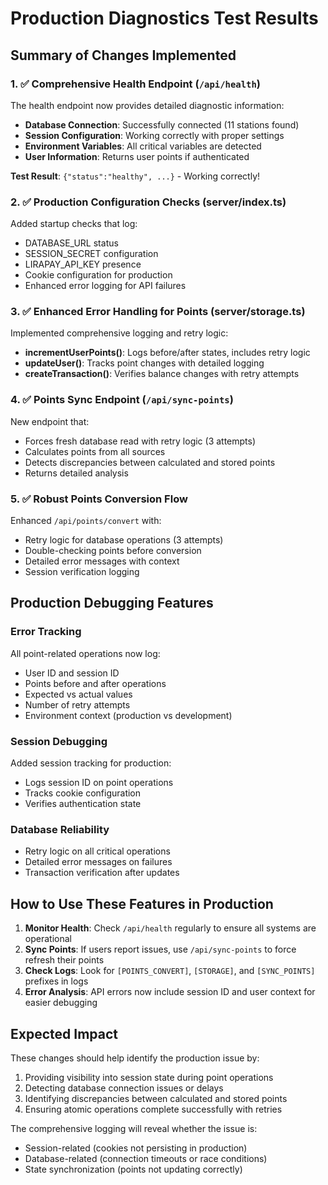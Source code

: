 # Production Diagnostics Test Results

## Summary of Changes Implemented

### 1. ✅ Comprehensive Health Endpoint (`/api/health`)
The health endpoint now provides detailed diagnostic information:
- **Database Connection**: Successfully connected (11 stations found)
- **Session Configuration**: Working correctly with proper settings
- **Environment Variables**: All critical variables are detected
- **User Information**: Returns user points if authenticated

**Test Result**: `{"status":"healthy", ...}` - Working correctly!

### 2. ✅ Production Configuration Checks (server/index.ts)
Added startup checks that log:
- DATABASE_URL status
- SESSION_SECRET configuration
- LIRAPAY_API_KEY presence
- Cookie configuration for production
- Enhanced error logging for API failures

### 3. ✅ Enhanced Error Handling for Points (server/storage.ts)
Implemented comprehensive logging and retry logic:
- **incrementUserPoints()**: Logs before/after states, includes retry logic
- **updateUser()**: Tracks point changes with detailed logging
- **createTransaction()**: Verifies balance changes with retry attempts

### 4. ✅ Points Sync Endpoint (`/api/sync-points`)
New endpoint that:
- Forces fresh database read with retry logic (3 attempts)
- Calculates points from all sources
- Detects discrepancies between calculated and stored points
- Returns detailed analysis

### 5. ✅ Robust Points Conversion Flow
Enhanced `/api/points/convert` with:
- Retry logic for database operations (3 attempts)
- Double-checking points before conversion
- Detailed error messages with context
- Session verification logging

## Production Debugging Features

### Error Tracking
All point-related operations now log:
- User ID and session ID
- Points before and after operations
- Expected vs actual values
- Number of retry attempts
- Environment context (production vs development)

### Session Debugging
Added session tracking for production:
- Logs session ID on point operations
- Tracks cookie configuration
- Verifies authentication state

### Database Reliability
- Retry logic on all critical operations
- Detailed error messages on failures
- Transaction verification after updates

## How to Use These Features in Production

1. **Monitor Health**: Check `/api/health` regularly to ensure all systems are operational
2. **Sync Points**: If users report issues, use `/api/sync-points` to force refresh their points
3. **Check Logs**: Look for `[POINTS_CONVERT]`, `[STORAGE]`, and `[SYNC_POINTS]` prefixes in logs
4. **Error Analysis**: API errors now include session ID and user context for easier debugging

## Expected Impact

These changes should help identify the production issue by:
1. Providing visibility into session state during point operations
2. Detecting database connection issues or delays
3. Identifying discrepancies between calculated and stored points
4. Ensuring atomic operations complete successfully with retries

The comprehensive logging will reveal whether the issue is:
- Session-related (cookies not persisting in production)
- Database-related (connection timeouts or race conditions)
- State synchronization (points not updating correctly)